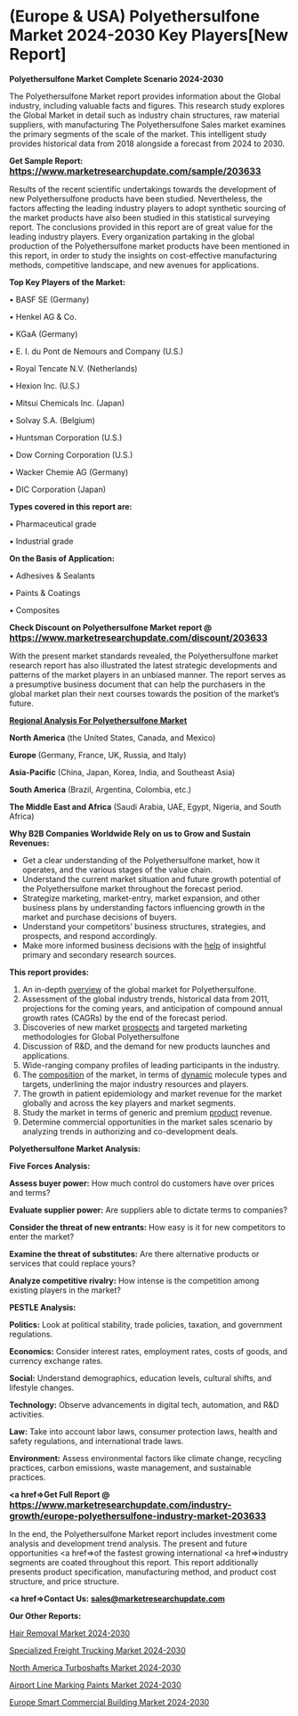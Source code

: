 # (Europe & USA) Polyethersulfone Market 2024-2030 Key Players[New Report]

<strong>Polyethersulfone Market Complete Scenario 2024-2030</strong>

The Polyethersulfone Market report provides information about the Global industry, including valuable facts and figures. This research study explores the Global Market in detail such as industry chain structures, raw material suppliers, with manufacturing The Polyethersulfone Sales market examines the primary segments of the scale of the market. This intelligent study provides historical data from 2018 alongside a forecast from 2024 to 2030.

<strong>Get Sample Report: <a href=https://www.marketresearchupdate.com/sample/203633><font size=3 color=#0000ff>https://www.marketresearchupdate.com/sample/203633</font></a></strong>

Results of the recent scientific undertakings towards the development of new Polyethersulfone products have been studied. Nevertheless, the factors affecting the leading industry players to adopt synthetic sourcing of the market products have also been studied in this statistical surveying report. The conclusions provided in this report are of great value for the leading industry players. Every organization partaking in the global production of the Polyethersulfone market products have been mentioned in this report, in order to study the insights on cost-effective manufacturing methods, competitive landscape, and new avenues for applications.

<strong>Top Key Players of the Market:</strong>

• BASF SE (Germany)

• Henkel AG & Co.

• KGaA (Germany)

• E. I. du Pont de Nemours and Company (U.S.)

• Royal Tencate N.V. (Netherlands)

• Hexion Inc. (U.S.)

• Mitsui Chemicals Inc. (Japan)

• Solvay S.A. (Belgium)

• Huntsman Corporation (U.S.)

• Dow Corning Corporation (U.S.)

• Wacker Chemie AG (Germany)

• DIC Corporation (Japan)

<strong>Types covered in this report are: </strong>

• Pharmaceutical grade

• Industrial grade

<strong>On the Basis of Application:</strong>

• Adhesives & Sealants

• Paints & Coatings

• Composites

<strong>Check Discount on Polyethersulfone Market report @ <a href=https://www.marketresearchupdate.com/discount/203633><font size=3 color=#0000ff>https://www.marketresearchupdate.com/discount/203633</font></a></strong>

With the present market standards revealed, the Polyethersulfone market research report has also illustrated the latest strategic developments and patterns of the market players in an unbiased manner. The report serves as a presumptive business document that can help the purchasers in the global market plan their next courses towards the position of the market’s future.

<strong><u><b>Regional Analysis For Polyethersulfone Market</b></u></strong>

<strong><b>North America</b></strong> (the United States, Canada, and Mexico)

<strong><b>Europe </b></strong>(Germany, France, UK, Russia, and Italy)

<strong><b>Asia-Pacific</b></strong> (China, Japan, Korea, India, and Southeast Asia)

<strong><b>South America</b></strong> (Brazil, Argentina, Colombia, etc.)

<strong><b>The Middle East and Africa</b></strong> (Saudi Arabia, UAE, Egypt, Nigeria, and South Africa)

<strong>Why B2B Companies Worldwide Rely on us to Grow and Sustain Revenues:</strong>
<ul>
  <li>Get a clear understanding of the Polyethersulfone market, how it operates, and the various stages of the value chain.</li>
  <li>Understand the current market situation and future growth potential of the Polyethersulfone market throughout the forecast period.</li>
  <li>Strategize marketing, market-entry, market expansion, and other business plans by understanding factors influencing growth in the market and purchase decisions of buyers.</li>
  <li>Understand your competitors’ business structures, strategies, and prospects, and respond accordingly.</li>
  <li>Make more informed business decisions with the <a href=ASDF991299>help</a> of insightful primary and secondary research sources.</li>
</ul>
<strong>This report provides:</strong>
<ol>
  <li>An in-depth <a href=>overview</a> of the global market for Polyethersulfone.</li>
  <li>Assessment of the global industry trends, historical data from 2011, projections for the coming years, and anticipation of compound annual growth rates (CAGRs) by the end of the forecast period.</li>
  <li>Discoveries of new market <a href=>prospects</a> and targeted marketing methodologies for Global Polyethersulfone</li>
  <li>Discussion of R&amp;D, and the demand for new products launches and applications.</li>
  <li>Wide-ranging company profiles of leading participants in the industry.</li>
  <li>The <a href=ASDF881288>composition</a> of the market, in terms of <a href=>dynamic</a> molecule types and targets, underlining the major industry resources and players.</li>
  <li>The growth in patient epidemiology and market revenue for the market globally and across the key players and market segments.</li>
  <li>Study the market in terms of generic and premium <a href=>product</a> revenue.</li>
  <li>Determine commercial opportunities in the market sales scenario by analyzing trends in authorizing and co-development deals.</li>
</ol>

<strong>Polyethersulfone Market Analysis:</strong>

<strong>Five Forces Analysis:</strong>

<strong>Assess buyer power:</strong> How much control do customers have over prices and terms?

<strong>Evaluate supplier power:</strong> Are suppliers able to dictate terms to companies?

<strong>Consider the threat of new entrants:</strong> How easy is it for new competitors to enter the market?

<strong>Examine the threat of substitutes:</strong> Are there alternative products or services that could replace yours?

<strong>Analyze competitive rivalry:</strong> How intense is the competition among existing players in the market?

<strong>PESTLE Analysis:</strong>

<strong>Politics:</strong> Look at political stability, trade policies, taxation, and government regulations.

<strong>Economics:</strong> Consider interest rates, employment rates, costs of goods, and currency exchange rates.

<strong>Social:</strong> Understand demographics, education levels, cultural shifts, and lifestyle changes.

<strong>Technology:</strong> Observe advancements in digital tech, automation, and R&D activities.

<strong>Law:</strong> Take into account labor laws, consumer protection laws, health and safety regulations, and international trade laws.

<strong>Environment:</strong> Assess environmental factors like climate change, recycling practices, carbon emissions, waste management, and sustainable practices.

<strong><a href=>Get Full Report</a> @ <a href=https://www.marketresearchupdate.com/industry-growth/europe-polyethersulfone-industry-market-203633><font size=3 color=#0000ff>https://www.marketresearchupdate.com/industry-growth/europe-polyethersulfone-industry-market-203633</font></a></strong>

In the end, the Polyethersulfone Market report includes investment come analysis and development trend analysis. The present and future opportunities <a href=>of</a> the fastest growing international <a href=>industry</a> segments are coated throughout this report. This report additionally presents product specification, manufacturing method, and product cost structure, and price structure.

<strong><a href=><strong>Contact Us:</strong></a></strong>
<strong>sales@marketresearchupdate.com</strong>

<strong>Our Other Reports:</strong>

<a href=https://www.linkedin.com/pulse/hair-removal-market-growth-possibilities-analysis>Hair Removal Market 2024-2030</a>

<a href=https://www.linkedin.com/pulse/specialized-freight-trucking-market>Specialized Freight Trucking Market 2024-2030</a>

<a href=https://www.linkedin.com/pulse/north-america-turboshafts-market-2023-2030-explained-effective>North America Turboshafts Market 2024-2030</a>

<a href=https://www.linkedin.com/pulse/airport-line-marking-paints-market-size-analysis-jyhpf/>Airport Line Marking Paints Market 2024-2030</a>

<a href=https://www.linkedin.com/pulse/europe-smart-commercial-building-market-research-knojf/>Europe Smart Commercial Building Market 2024-2030</a>


